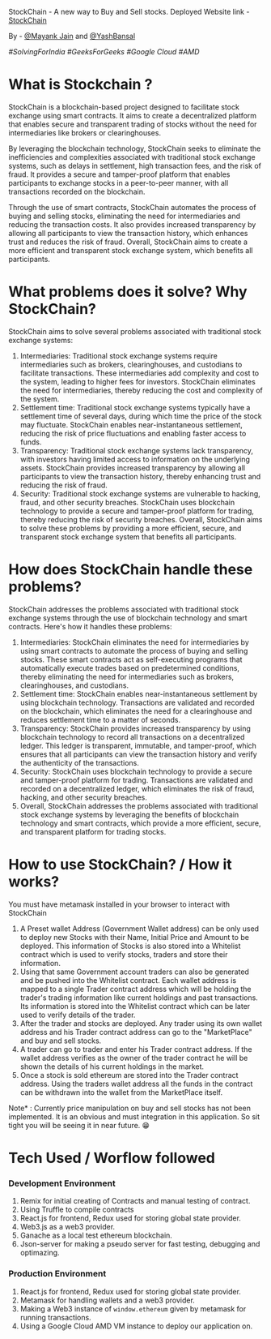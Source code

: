 StockChain - A new way to Buy and Sell stocks. 
Deployed Website link - [StockChain](https://stockchain-383405.uc.r.appspot.com/trader)

By - [@Mayank Jain](https://github.com/Mayank-Jain-1) and [@YashBansal](https://github.com/Y-a-s-h-b)

*#SolvingForIndia #GeeksForGeeks #Google Cloud #AMD*

# What is Stockchain ?
StockChain is a blockchain-based project designed to facilitate stock exchange using smart contracts. It aims to create a decentralized platform that enables secure and transparent trading of stocks without the need for intermediaries like brokers or clearinghouses.

By leveraging the blockchain technology, StockChain seeks to eliminate the inefficiencies and complexities associated with traditional stock exchange systems, such as delays in settlement, high transaction fees, and the risk of fraud. It provides a secure and tamper-proof platform that enables participants to exchange stocks in a peer-to-peer manner, with all transactions recorded on the blockchain.

Through the use of smart contracts, StockChain automates the process of buying and selling stocks, eliminating the need for intermediaries and reducing the transaction costs. It also provides increased transparency by allowing all participants to view the transaction history, which enhances trust and reduces the risk of fraud. Overall, StockChain aims to create a more efficient and transparent stock exchange system, which benefits all participants.

# What problems does it solve? Why StockChain?
StockChain aims to solve several problems associated with traditional stock exchange systems:

1. Intermediaries: Traditional stock exchange systems require intermediaries such as brokers, clearinghouses, and custodians to facilitate transactions. These intermediaries add complexity and cost to the system, leading to higher fees for investors. StockChain eliminates the need for intermediaries, thereby reducing the cost and complexity of the system.
1. Settlement time: Traditional stock exchange systems typically have a settlement time of several days, during which time the price of the stock may fluctuate. StockChain enables near-instantaneous settlement, reducing the risk of price fluctuations and enabling faster access to funds.
1. Transparency: Traditional stock exchange systems lack transparency, with investors having limited access to information on the underlying assets. StockChain provides increased transparency by allowing all participants to view the transaction history, thereby enhancing trust and reducing the risk of fraud.
1. Security: Traditional stock exchange systems are vulnerable to hacking, fraud, and other security breaches. StockChain uses blockchain technology to provide a secure and tamper-proof platform for trading, thereby reducing the risk of security breaches.
Overall, StockChain aims to solve these problems by providing a more efficient, secure, and transparent stock exchange system that benefits all participants.

# How does StockChain handle these problems?
StockChain addresses the problems associated with traditional stock exchange systems through the use of blockchain technology and smart contracts. Here's how it handles these problems:

1. Intermediaries: StockChain eliminates the need for intermediaries by using smart contracts to automate the process of buying and selling stocks. These smart contracts act as self-executing programs that automatically execute trades based on predetermined conditions, thereby eliminating the need for intermediaries such as brokers, clearinghouses, and custodians.
1. Settlement time: StockChain enables near-instantaneous settlement by using blockchain technology. Transactions are validated and recorded on the blockchain, which eliminates the need for a clearinghouse and reduces settlement time to a matter of seconds.
1. Transparency: StockChain provides increased transparency by using blockchain technology to record all transactions on a decentralized ledger. This ledger is transparent, immutable, and tamper-proof, which ensures that all participants can view the transaction history and verify the authenticity of the transactions.
1. Security: StockChain uses blockchain technology to provide a secure and tamper-proof platform for trading. Transactions are validated and recorded on a decentralized ledger, which eliminates the risk of fraud, hacking, and other security breaches.
1. Overall, StockChain addresses the problems associated with traditional stock exchange systems by leveraging the benefits of blockchain technology and smart contracts, which provide a more efficient, secure, and transparent platform for trading stocks.


# How to use StockChain? / How it works?
You must have metamask installed in your browser to interact with StockChain
1. A Preset wallet Address (Government Wallet address) can be only used to deploy new Stocks with their Name, Initial Price and Amount to be deployed. This information of Stocks is also stored into a Whitelist contract which is used to verify stocks, traders and store their information.
1. Using that same Government account traders can also be generated and be pushed into the Whitelist contract. Each wallet address is mapped to a single Trader contract address which will be holding the trader's trading information like current holdings and past transactions. Its information is stored into the Whitelist contract which can be later used to verify details of the trader.
1. After the trader and stocks are deployed. Any trader using its own wallet address and his Trader contract address can go to the "MarketPlace" and buy and sell stocks.
1. A trader can go to trader and enter his Trader contract address. If the wallet address verifies as the owner of the trader contract he will be shown the details of his current holdings in the market.
1. Once a stock is sold ethereum are stored into the Trader contract address. Using the traders wallet address all the funds in the contract can be withdrawn into the wallet from the MarketPlace itself.

Note* : Currently price manipulation on buy and sell stocks has not been implemented. It is an obvious and must integration in this application. So sit tight you will be seeing it in near future. 😁


# Tech Used / Worflow followed
### Development Environment
1. Remix for initial creating of Contracts and manual testing of contract.
1. Using Truffle to compile contracts
1. React.js for frontend, Redux used for storing global state provider. 
1. Web3.js as a web3 provider.
1. Ganache as a local test ethereum blockchain.
1. Json-server for making a pseudo server for fast testing, debugging and optimazing.

### Production Environment
1. React.js for frontend, Redux used for storing global state provider.
1. Metamask for handling wallets and a web3 provider. 
1. Making a Web3 instance of `window.ethereum` given by metamask for running transactions.
1. Using a Google Cloud AMD VM instance to deploy our application on. 
